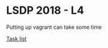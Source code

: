 # LSDP 2018 - L4

Putting up vagrant can take some time

[Task list](https://github.com/Large-scale-data-processing/task-lists-2018/blob/master/l4.md)